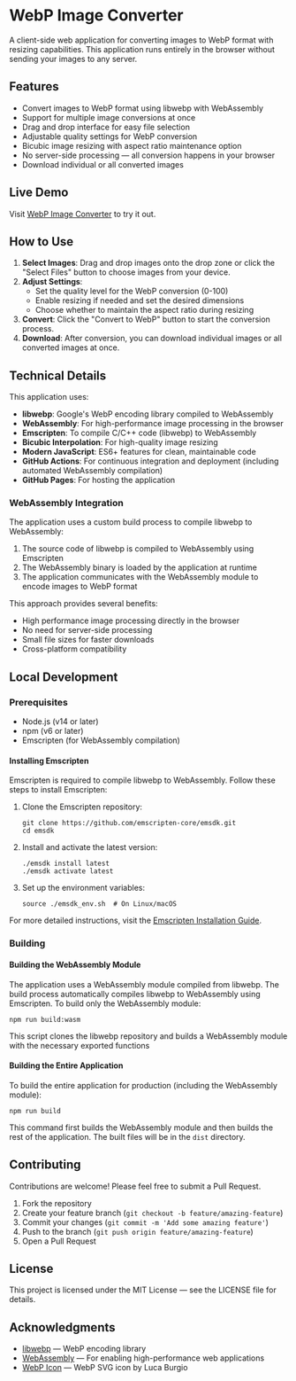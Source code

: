 # WebP Image Converter

A client-side web application for converting images to WebP format with resizing capabilities. This application runs entirely in the browser without sending your images to any server.

## Features

- Convert images to WebP format using libwebp with WebAssembly
- Support for multiple image conversions at once
- Drag and drop interface for easy file selection
- Adjustable quality settings for WebP conversion
- Bicubic image resizing with aspect ratio maintenance option
- No server-side processing — all conversion happens in your browser
- Download individual or all converted images

## Live Demo

Visit [WebP Image Converter](https://hex128.github.io/webp-converter/) to try it out.

## How to Use

1. **Select Images**: Drag and drop images onto the drop zone or click the "Select Files" button to choose images from your device.
2. **Adjust Settings**:
   - Set the quality level for the WebP conversion (0-100)
   - Enable resizing if needed and set the desired dimensions
   - Choose whether to maintain the aspect ratio during resizing
3. **Convert**: Click the "Convert to WebP" button to start the conversion process.
4. **Download**: After conversion, you can download individual images or all converted images at once.

## Technical Details

This application uses:

- **libwebp**: Google's WebP encoding library compiled to WebAssembly
- **WebAssembly**: For high-performance image processing in the browser
- **Emscripten**: To compile C/C++ code (libwebp) to WebAssembly
- **Bicubic Interpolation**: For high-quality image resizing
- **Modern JavaScript**: ES6+ features for clean, maintainable code
- **GitHub Actions**: For continuous integration and deployment (including automated WebAssembly compilation)
- **GitHub Pages**: For hosting the application

### WebAssembly Integration

The application uses a custom build process to compile libwebp to WebAssembly:

1. The source code of libwebp is compiled to WebAssembly using Emscripten
2. The WebAssembly binary is loaded by the application at runtime
3. The application communicates with the WebAssembly module to encode images to WebP format

This approach provides several benefits:
- High performance image processing directly in the browser
- No need for server-side processing
- Small file sizes for faster downloads
- Cross-platform compatibility

## Local Development

### Prerequisites

- Node.js (v14 or later)
- npm (v6 or later)
- Emscripten (for WebAssembly compilation)

#### Installing Emscripten

Emscripten is required to compile libwebp to WebAssembly. Follow these steps to install Emscripten:

1. Clone the Emscripten repository:
   ```
   git clone https://github.com/emscripten-core/emsdk.git
   cd emsdk
   ```

2. Install and activate the latest version:
   ```
   ./emsdk install latest
   ./emsdk activate latest
   ```

3. Set up the environment variables:
   ```
   source ./emsdk_env.sh  # On Linux/macOS
   ```

For more detailed instructions, visit the [Emscripten Installation Guide](https://emscripten.org/docs/getting_started/downloads.html).

### Building

#### Building the WebAssembly Module

The application uses a WebAssembly module compiled from libwebp. The build process automatically compiles libwebp to WebAssembly using Emscripten. To build only the WebAssembly module:

```
npm run build:wasm
```

This script clones the libwebp repository and builds a WebAssembly module with the necessary exported functions

#### Building the Entire Application

To build the entire application for production (including the WebAssembly module):

```
npm run build
```

This command first builds the WebAssembly module and then builds the rest of the application. The built files will be in the `dist` directory.

## Contributing

Contributions are welcome! Please feel free to submit a Pull Request.

1. Fork the repository
2. Create your feature branch (`git checkout -b feature/amazing-feature`)
3. Commit your changes (`git commit -m 'Add some amazing feature'`)
4. Push to the branch (`git push origin feature/amazing-feature`)
5. Open a Pull Request

## License

This project is licensed under the MIT License — see the LICENSE file for details.

## Acknowledgments

- [libwebp](https://developers.google.com/speed/webp/docs/using) — WebP encoding library
- [WebAssembly](https://webassembly.org/) — For enabling high-performance web applications
- [WebP Icon](https://github.com/iconoir-icons/iconoir) — WebP SVG icon by Luca Burgio
